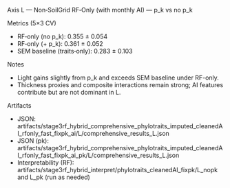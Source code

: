 Axis L — Non‑SoilGrid RF‑Only (with monthly AI) — p_k vs no p_k

Metrics (5×3 CV)
- RF‑only (no p_k): 0.355 ± 0.054
- RF‑only (+ p_k): 0.361 ± 0.052
- SEM baseline (traits‑only): 0.283 ± 0.103

Notes
- Light gains slightly from p_k and exceeds SEM baseline under RF-only.
- Thickness proxies and composite interactions remain strong; AI features contribute but are not dominant in L.

Artifacts
- JSON: artifacts/stage3rf_hybrid_comprehensive_phylotraits_imputed_cleanedAI_rfonly_fast_fixpk_ai/L/comprehensive_results_L.json
- JSON (pk): artifacts/stage3rf_hybrid_comprehensive_phylotraits_imputed_cleanedAI_rfonly_fast_fixpk_ai_pk/L/comprehensive_results_L.json
- Interpretability (RF): artifacts/stage3rf_hybrid_interpret/phylotraits_cleanedAI_fixpk/L_nopk and L_pk (run as needed)

